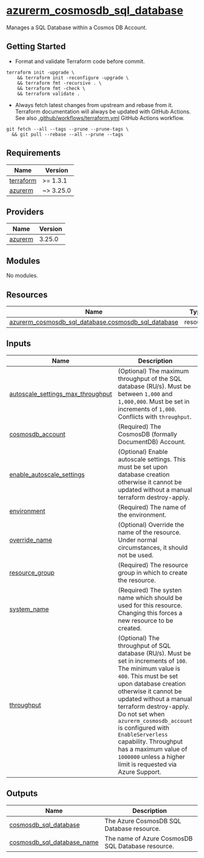 # [azurerm_cosmosdb_sql_database][1]

Manages a SQL Database within a Cosmos DB Account.

## Getting Started

- Format and validate Terraform code before commit.

```shell
terraform init -upgrade \
    && terraform init -reconfigure -upgrade \
    && terraform fmt -recursive . \
    && terraform fmt -check \
    && terraform validate .
```

- Always fetch latest changes from upstream and rebase from it. Terraform documentation will always be updated with GitHub Actions. See also [.github/workflows/terraform.yml](.github/workflows/terraform.yml) GitHub Actions workflow.

```shell
git fetch --all --tags --prune --prune-tags \
  && git pull --rebase --all --prune --tags
```

<!-- BEGIN_TF_DOCS -->
## Requirements

| Name | Version |
|------|---------|
| <a name="requirement_terraform"></a> [terraform](#requirement\_terraform) | >= 1.3.1 |
| <a name="requirement_azurerm"></a> [azurerm](#requirement\_azurerm) | ~> 3.25.0 |

## Providers

| Name | Version |
|------|---------|
| <a name="provider_azurerm"></a> [azurerm](#provider\_azurerm) | 3.25.0 |

## Modules

No modules.

## Resources

| Name | Type |
|------|------|
| [azurerm_cosmosdb_sql_database.cosmosdb_sql_database](https://registry.terraform.io/providers/hashicorp/azurerm/latest/docs/resources/cosmosdb_sql_database) | resource |

## Inputs

| Name | Description | Type | Default | Required |
|------|-------------|------|---------|:--------:|
| <a name="input_autoscale_settings_max_throughput"></a> [autoscale\_settings\_max\_throughput](#input\_autoscale\_settings\_max\_throughput) | (Optional) The maximum throughput of the SQL database (RU/s). Must be between `1,000` and `1,000,000`. Must be set in increments of `1,000`. Conflicts with `throughput`. | `number` | `"1000"` | no |
| <a name="input_cosmosdb_account"></a> [cosmosdb\_account](#input\_cosmosdb\_account) | (Required) The CosmosDB (formally DocumentDB) Account. | `any` | n/a | yes |
| <a name="input_enable_autoscale_settings"></a> [enable\_autoscale\_settings](#input\_enable\_autoscale\_settings) | (Optional) Enable autoscale settings. This must be set upon database creation otherwise it cannot be updated without a manual terraform destroy-apply. | `bool` | `false` | no |
| <a name="input_environment"></a> [environment](#input\_environment) | (Required) The name of the environment. | `string` | n/a | yes |
| <a name="input_override_name"></a> [override\_name](#input\_override\_name) | (Optional) Override the name of the resource. Under normal circumstances, it should not be used. | `string` | `null` | no |
| <a name="input_resource_group"></a> [resource\_group](#input\_resource\_group) | (Required) The resource group in which to create the resource. | `any` | n/a | yes |
| <a name="input_system_name"></a> [system\_name](#input\_system\_name) | (Required) The systen name which should be used for this resource. Changing this forces a new resource to be created. | `string` | n/a | yes |
| <a name="input_throughput"></a> [throughput](#input\_throughput) | (Optional) The throughput of SQL database (RU/s). Must be set in increments of `100`. The minimum value is `400`. This must be set upon database creation otherwise it cannot be updated without a manual terraform destroy-apply. Do not set when `azurerm_cosmosdb_account` is configured with `EnableServerless` capability. Throughput has a maximum value of `1000000` unless a higher limit is requested via Azure Support. | `number` | `400` | no |

## Outputs

| Name | Description |
|------|-------------|
| <a name="output_cosmosdb_sql_database"></a> [cosmosdb\_sql\_database](#output\_cosmosdb\_sql\_database) | The Azure CosmosDB SQL Database resource. |
| <a name="output_cosmosdb_sql_database_name"></a> [cosmosdb\_sql\_database\_name](#output\_cosmosdb\_sql\_database\_name) | The name of Azure CosmosDB SQL Database resource. |
<!-- END_TF_DOCS -->

[1]: https://registry.terraform.io/providers/hashicorp/azurerm/latest/docs/resources/cosmosdb_sql_database
